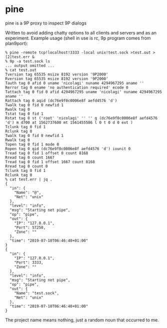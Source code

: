 # pine

pine is a 9P proxy to inspect 9P dialogs

Written to avoid adding chatty options to all clients and servers and
as an experiment. Example usage (shell in use is rc, 9p program comes
from plan9port):

	% pine -remote tcp!localhost!3333 -local unix!test.sock >test.out >[2]test.err &
	% 9p -a test.sock ls
	... output omitted ...
	% cat test.out
	Tversion tag 65535 msize 8192 version '9P2000'
	Rversion tag 65535 msize 8192 version '9P2000'
	Tauth tag 0 afid 0 uname 'nicolagi' nuname 4294967295 aname ''
	Rerror tag 0 ename 'no authentication required' ecode 0
	Tattach tag 0 fid 0 afid 4294967295 uname 'nicolagi' nuname 4294967295 aname ''
	Rattach tag 0 aqid (dc76e9f0c0006e8f aefd4576 'd')
	Twalk tag 0 fid 0 newfid 1
	Rwalk tag 0
	Tstat tag 0 fid 1
	Rstat tag 0 st ('root' 'nicolagi' '' '' q (dc76e9f0c0006e8f aefd4576 'd') m d700 at 1562737600 mt 1561455586 l 0 t 0 d 0 ext )
	Tclunk tag 0 fid 1
	Rclunk tag 0
	Twalk tag 0 fid 0 newfid 1
	Rwalk tag 0
	Topen tag 0 fid 1 mode 0
	Ropen tag 0 qid (dc76e9f0c0006e8f aefd4576 'd') iounit 0
	Tread tag 0 fid 1 offset 0 count 8168
	Rread tag 0 count 1667
	Tread tag 0 fid 1 offset 1667 count 8168
	Rread tag 0 count 0
	Tclunk tag 0 fid 1
	Rclunk tag 0
	% cat test.err | jq .
	{
	  "in": {
	    "Name": "@",
	    "Net": "unix"
	  },
	  "level": "info",
	  "msg": "Starting net pipe",
	  "op": "pipe",
	  "out": {
	    "IP": "127.0.0.1",
	    "Port": 57250,
	    "Zone": ""
	  },
	  "time": "2019-07-10T06:46:40+01:00"
	}
	{
	  "in": {
	    "IP": "127.0.0.1",
	    "Port": 3333,
	    "Zone": ""
	  },
	  "level": "info",
	  "msg": "Starting net pipe",
	  "op": "pipe",
	  "out": {
	    "Name": "test.sock",
	    "Net": "unix"
	  },
	  "time": "2019-07-10T06:46:40+01:00"
	}

The project name means nothing, just a random noun that occurred to me.
